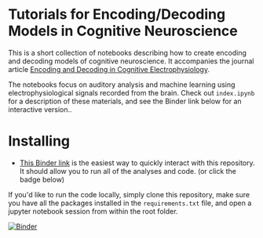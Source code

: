 # Tutorials for Encoding/Decoding Models in Cognitive Neuroscience
This is a short collection of notebooks describing how to create encoding and decoding models of cognitive neuroscience. It accompanies the journal article [Encoding and Decoding in Cognitive Electrophysiology](https://www.frontiersin.org/articles/10.3389/fnsys.2017.00061/full).

The notebooks focus on auditory analysis and machine learning using electrophysiological signals recorded from the brain. Check out `index.ipynb` for a description of these materials, and see the Binder link below for an interactive version..

# Installing
* [This Binder link](http://beta.mybinder.org/v2/gh/choldgraf/paper-encoding_decoding_electrophysiology/f2d32d5?filepath=index.ipynb) is the easiest way to quickly interact with this repository. It should allow you to run all of the analyses and code. (or click the badge below)

If you'd like to run the code locally, simply clone this repository, make sure you have all the packages installed in the `requirements.txt` file, and open a jupyter notebook session from within the root folder.

[![Binder](http://mybinder.org/badge.svg)](http://beta.mybinder.org/v2/gh/choldgraf/paper-encoding_decoding_electrophysiology/f2d32d5?filepath=index.ipynb)
